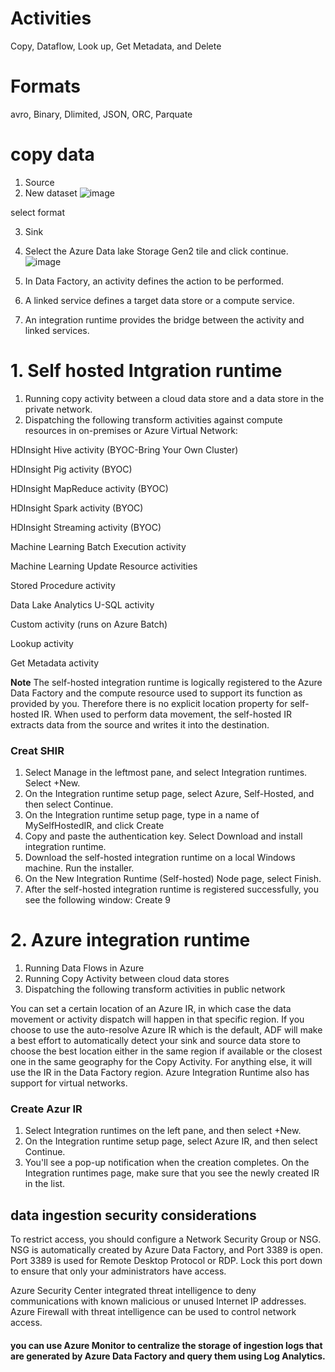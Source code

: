 # Activities

Copy, Dataflow, Look up, Get Metadata, and Delete 

# Formats

avro, Binary, Dlimited, JSON, ORC, Parquate

# copy data

1. Source
2. New dataset
![image](https://github.com/user-attachments/assets/17376894-ee11-4597-9c0e-2cd450ccd57e)

select format

3. Sink
4. Select the Azure Data lake Storage Gen2 tile and click continue.
   ![image](https://github.com/user-attachments/assets/d165cb5f-6682-4040-aaf3-26d2b0665c37)


1. In Data Factory, an activity defines the action to be performed.
2. A linked service defines a target data store or a compute service.
3. An integration runtime provides the bridge between the activity and linked services.

# 1. Self hosted Intgration runtime

1. Running copy activity between a cloud data store and a data store in the private network.
2. Dispatching the following transform activities against compute resources in on-premises or Azure Virtual Network:

HDInsight Hive activity (BYOC-Bring Your Own Cluster)

HDInsight Pig activity (BYOC)

HDInsight MapReduce activity (BYOC)

HDInsight Spark activity (BYOC)

HDInsight Streaming activity (BYOC)

Machine Learning Batch Execution activity

Machine Learning Update Resource activities

Stored Procedure activity

Data Lake Analytics U-SQL activity

Custom activity (runs on Azure Batch)

Lookup activity

Get Metadata activity

**Note**
The self-hosted integration runtime is logically registered to the Azure Data Factory and the compute resource used to support its function as provided by you. Therefore there is no explicit location property for self-hosted IR. When used to perform data movement, the self-hosted IR extracts data from the source and writes it into the destination.

### Creat SHIR

1. Select Manage in the leftmost pane, and select Integration runtimes. Select +New.
2. On the Integration runtime setup page, select Azure, Self-Hosted, and then select Continue.
3. On the Integration runtime setup page, type in a name of MySelfHostedIR, and click Create
4. Copy and paste the authentication key. Select Download and install integration runtime.
5. Download the self-hosted integration runtime on a local Windows machine. Run the installer.
6. On the New Integration Runtime (Self-hosted) Node page, select Finish.
7. After the self-hosted integration runtime is registered successfully, you see the following window:
Create 9



# 2. Azure integration runtime

1. Running Data Flows in Azure
2. Running Copy Activity between cloud data stores
3. Dispatching the following transform activities in public network

You can set a certain location of an Azure IR, in which case the data movement or activity dispatch will happen in that specific region. If you choose to use the auto-resolve Azure IR which is the default, ADF will make a best effort to automatically detect your sink and source data store to choose the best location either in the same region if available or the closest one in the same geography for the Copy Activity. For anything else, it will use the IR in the Data Factory region. Azure Integration Runtime also has support for virtual networks.

### Create Azur IR

1. Select Integration runtimes on the left pane, and then select +New.
2. On the Integration runtime setup page, select Azure IR, and then select Continue.
3. You'll see a pop-up notification when the creation completes. On the Integration runtimes page, make sure that you see the newly created IR in the list.

## data ingestion security considerations

 To restrict access, you should configure a Network Security Group or NSG.
 NSG is automatically created by Azure Data Factory, and Port 3389 is open. 
 Port 3389 is used for Remote Desktop Protocol or RDP.
 Lock this port down to ensure that only your administrators have access.

Azure Security Center integrated threat intelligence to deny communications with known malicious or unused Internet IP addresses.
Azure Firewall with threat intelligence can be used to control network access.


#### you can use Azure Monitor to centralize the storage of ingestion logs that are generated by Azure Data Factory and query them using Log Analytics.




























